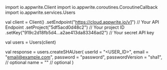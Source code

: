 import io.appwrite.Client
import io.appwrite.coroutines.CoroutineCallback
import io.appwrite.services.Users

val client = Client()
    .setEndpoint("https://cloud.appwrite.io/v1") // Your API Endpoint
    .setProject("5df5acd0d48c2") // Your project ID
    .setKey("919c2d18fb5d4...a2ae413da83346ad2") // Your secret API key

val users = Users(client)

val response = users.createSHAUser(
    userId = "<USER_ID>",
    email = "email@example.com",
    password = "password",
    passwordVersion = "sha1", // optional
    name = "<NAME>" // optional
)
